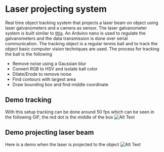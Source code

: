# Laser projecting system
Real time object tracking system that projects a laser beam on object using laser galvanometers and a camera as sensor. The laser galvanometer system is built similar to [this](https://www.instructables.com/id/Arduino-Laser-Show-With-Real-Galvos/). An Arduino nano is used to regulate the galvanometers and the data transmission is done over serial communication. The tracking object is a regular tennis ball and to track the object basic computer vision techniques are used. The process for tracking the ball is the following
* Remove noise using a Gaussian blur
* Convert RGB to HSV and isolate ball color
* Dilate/Erode to remove noise
* Find contours with largest area
* Draw bounding box and find middle coordinate
## Demo tracking
With this setup tracking can be done around 50 fps which can be seen in the following GIF, the red dot is the middle of the box
![Alt Text](https://media.giphy.com/media/kE34Vx0m7oQGILEsQp/giphy.gif)

## Demo projecting laser beam
Here is a demo when the laser is projected to the object
![Alt Text](https://media.giphy.com/media/dZWVwc7VbaYacBtd18/giphy.gif)
